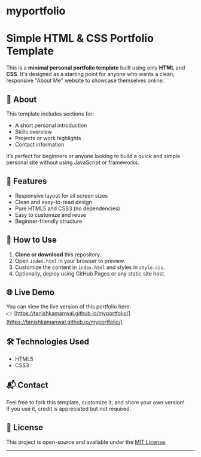 # myportfolio
# Simple HTML & CSS Portfolio Template

This is a **minimal personal portfolio template** built using only **HTML** and **CSS**. It's designed as a starting point for anyone who wants a clean, responsive "About Me" website to showcase themselves online.

## 📄 About

This template includes sections for:
- A short personal introduction  
- Skills overview  
- Projects or work highlights  
- Contact information  

It’s perfect for beginners or anyone looking to build a quick and simple personal site without using JavaScript or frameworks.

## 🌟 Features

- Responsive layout for all screen sizes  
- Clean and easy-to-read design  
- Pure HTML5 and CSS3 (no dependencies)  
- Easy to customize and reuse  
- Beginner-friendly structure

## 🚀 How to Use

1. **Clone or download** this repository.  
2. Open `index.html` in your browser to preview.  
3. Customize the content in `index.html` and styles in `style.css`.  
4. Optionally, deploy using GitHub Pages or any static site host.

## 🌐 Live Demo
You can view the live version of this portfolio here:  
👉 [https://tanishkamanwal.github.io/myportfolio/](https://tanishkamanwal.github.io/myportfolio/)


## 🛠️ Technologies Used

- HTML5  
- CSS3

## 📬 Contact

Feel free to fork this template, customize it, and share your own version!  
If you use it, credit is appreciated but not required.

## 📄 License

This project is open-source and available under the [MIT License](LICENSE).

---

